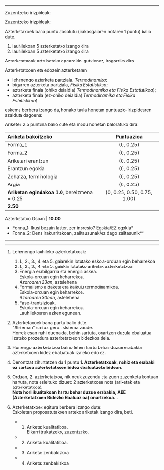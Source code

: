 ---------------------------------

Zuzentzeko irizpideak:

Zuzentzeko irizpideak:

Azterketaxoek bana puntu absolutu (irakasgaiaren notaren 1 puntu) balio dute.
1. lauhilekoan 5 azterketatxo izango dira  
2. lauhilekoan 5 azterketatxo izango dira  

Azterketatxoak aste beteko epearekin, gutxienez, iragarriko dira  

Azterketatxoen eta edozein azterketaren  
  - lehenengo azterketa partziala, *Termodinamika*;
  - bigarren azterketa partziala, *Fisika Estatistikoa*;
  - azterketa finala (ohiko deialdia) *Termodinamika eta Fisika Estatistikoa*);
  - azterketa finala (ez-ohiko deialdia) *Termodinamika eta Fisika Estatistikoa*)  

eskema berbera izango da, honako taula honetan puntuazio-irizpidearen azalduta dagoena:  

Ariketek 2.5 puntuna balio dute eta modu honetan baloratuko dira:

Ariketa bakoitzeko    | Puntuazioa
:---        | :---:                  
Forma_1     | (0, 0.25)              
Forma_2     | (0, 0.25)              
  Ariketari erantzun           | (0, 0.25)    
  Erantzun egokia           | (0, 0.25)    
  Zehatza, terminologia                     | (0, 0.25)    
  Argia                   | (0, 0.25)    
  **Ariketan egindakoa 1.0**,  bereizmena = 0.25        | (0, 0.25, 0.50, 0.75, 1.00)    
 |  **2.50**    

Azterketatxo Osoan          | **10.00**     
* Forma_1: Ikusi bezain laster, zer inpresio? Egokia/EZ egokia*
* Forma_2: Dena irakurritakoan, zailtausunak/ez dago zailtasunik**


--------------------------------------

--------------------------------------

1. Lehenengo lauhileko azterketatxoak:
   1. 1., 2., 3., 4. eta 5. gaiarekin lotutako eskola-orduan egin beharrekoa   
   2. 1., 2., 3., 4. eta 5. gaiekin lotutako ariketak azterketatxoa  
   3. Energia erabilgarria eta energia askea.  
       Eskola-orduan egin beharrekoa.  
       *Azaroaren 23an*, astelehena  
   4. Formalismo aldaketa eta kalkulu termodinamikoa.  
       Eskola-orduan egin beharrekoa.  
       *Azaroaren 30ean*, astelehena  
   5. Fase-trantsizioak.  
       Eskola-orduan egin beharrekoa.  
       Lauhilekoaren azken egunean.  


2. Azterketaxoek bana puntu balio dute.  
       "Sisteman" sartuz gero...sistema zaude.  
       Horrek esan nahi duena da, behin sartuta, onartzen duzula ebaluatua izateko prozedura azterketatxeon bidezkoa dela.

3. Hurrengo azterketatxoa baino lehen hartu behar duzue erabakia azterketxoen bidez ebaluatuak izateko edo ez.  

4. Denontzat zihurtatzen du 1 puntu **1. Azterketatxoak**, **nahiz eta erabaki ez sartzea azterketatxoen bidez ebaluatzeko bidean**.  

5. Orduan, 2. azterketatxoa, nik neuk zuzendu eta zuon zuzenketa kontuan hartuta, nota esleituko dizuet: 2 azterketxoen nota (ariketak eta azterketatxoa).  
    **Nota hori ikusitakoan hartu behar duzue erabakia, ABE (Azterketatxoen Bidezko Ebaluazioa) onartzekoa.**..

2. Azterketatxoek egitura berbera izango dute:  
   Eskoletan proposatutakoen arteko ariketak izango dira, beti.  
   - 1. Ariketa: kualitatiboa.  
        Elkarri trukatzeko, zuzentzeko.  
   - 2. Ariketa: kualitatiboa.  
   - 3. Ariketa: zenbakizkoa  
   - 4. Ariketa: zenbakizkoa  
